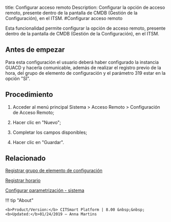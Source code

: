 title: Configurar acceso remoto
Description: Configurar la opción de acceso remoto, presente dentro de la pantalla de CMDB (Gestión de la Configuración), en el ITSM.
#Configurar acceso remoto


Esta funcionalidad permite configurar la opción de acceso remoto, presente
dentro de la pantalla de CMDB (Gestión de la Configuración), en el ITSM.

Antes de empezar
--------------------

Para esta configuración el usuario deberá haber configurado la instancia GUACD y
hacerla comunicable, además de realizar el registro previo de la hora, del grupo
de elemento de configuración y el parámetro 319 estar en la opción "SÍ".

Procedimiento
-----------------

1.  Acceder al menú principal Sistema \> Acceso Remoto \> Configuración de
    Acceso Remoto;

2.  Hacer clic en "Nuevo";

3.  Completar los campos disponibles;

4.  Hacer clic en "Guardar".


Relacionado
-----------

[Registrar grupo de elemento de configuración](/es-es/citsmart-platform-8/processes/configuration/configuration/register-configuration-item-group.html)

[Registrar horario](/es-es/citsmart-platform-8/processes/event/configuration/register-time.html)

[Configurar parametrización - sistema](/es-es/citsmart-platform-8/platform-administration/parameters-list/configure-parametrization-system.html)

!!! tip "About"

    <b>Product/Version:</b> CITSmart Platform | 8.00 &nbsp;&nbsp;
    <b>Updated:</b>01/24/2019 – Anna Martins
